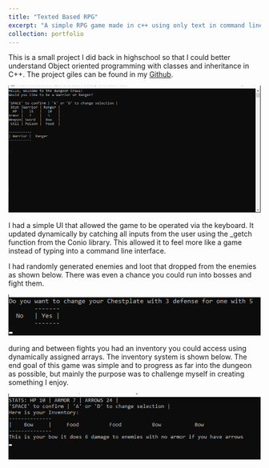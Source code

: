 ```yaml
---
title: "Texted Based RPG"
excerpt: "A simple RPG game made in c++ using only text in command line to allow a player to gather items and fight enemies<br/><img src='/images/Text Based RPG/Main Menu.png'>"
collection: portfolio
---
```


This is a small project I did back in highschool so that I could better understand Object oriented programming with classes and inheritance in C++. The project giles can be found in my [Github](https://github.com/TKKetron/Text-Based-RPG/tree/master).

![The Main Menu](/images/Text%20Based%20RPG/Main%20Menu.png)

I had a simple UI that allowed the game to be operated via the keyboard. It updated dynamically by catching all inputs from the user using the _getch function from the Conio library. This allowed it to feel more like a game instead of typing into a command line interface.

I had randomly generated enemies and loot that dropped from the enemies as shown below. There was even a chance you could run into bosses and fight them.

![Loot](/images/Text%20Based%20RPG/item-selection.png)

during and between fights you had an inventory you could access using dynamically assigned arrays. The inventory system is shown below. The end goal of this game was simple and to progress as far into the dungeon as possible, but mainly the purpose was to challenge myself in creating something I enjoy.

![Inventory](/images/Text%20Based%20RPG/inventory.png)